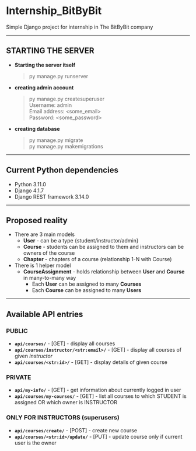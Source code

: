 # Internship_BitByBit
Simple Django project for internship in The BitByBit company

***
## STARTING THE SERVER
* **Starting the server itself**
    > py manage.py runserver
* **creating admin account**
    > py manage.py createsuperuser<br>
    > Username: admin<br>
    > Email address: \<some_email\><br>
    > Password: \<some_password\><br>
* **creating database**
    > py manage.py migrate<br>
    > py manage.py makemigrations<br>

***
## Current Python dependencies
* Python 3.11.0
* Django 4.1.7
* Django REST framework 3.14.0

***
## Proposed reality
* There are 3 main models
  * **User** - can be a type {student/instructor/admin}
  * **Course** - students can be assigned to them and instructors can be owners of the course
  * **Chapter** - chapters of a course (relationship 1-N with Course)
* There is 1 helper model
  * **CourseAssignment** - holds relationship between **User** and **Course** in many-to-many way
    * Each **User** can be assigned to many **Courses**
    * Each **Course** can be assigned to many **Users**

***
## Available API entries

### PUBLIC
* **`api/courses/`** - [GET] - display all courses
* **`api/courses/instructor/<str:email>/`** - [GET] - display all courses of given *instructor*
* **`api/courses/<str:id>/`** - [GET] - display details of given course

### PRIVATE
* **`api/my-info/`** - [GET] - get information about currently logged in user
* **`api/courses/my-courses/`** - [GET] - list all courses to which STUDENT is assigned OR which owner is INSTRUCTOR

### ONLY FOR INSTRUCTORS (superusers)
* **`api/courses/create/`** - [POST] - create new course
* **`api/courses/<str:id>/update/`** - [PUT] - update course only if current user is the owner
